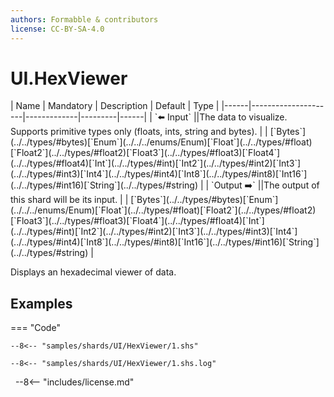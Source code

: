 ```yaml
---
authors: Formabble & contributors
license: CC-BY-SA-4.0
---
```



# UI.HexViewer

<div class="sh-parameters" markdown="1">
| Name | Mandatory | Description | Default | Type |
|------|---------------------|-------------|---------|------|
| `⬅️ Input` ||The data to visualize. Supports primitive types only (floats, ints, string and bytes). | | [`Bytes`](../../types/#bytes)[`Enum`](../../../enums/Enum)[`Float`](../../types/#float)[`Float2`](../../types/#float2)[`Float3`](../../types/#float3)[`Float4`](../../types/#float4)[`Int`](../../types/#int)[`Int2`](../../types/#int2)[`Int3`](../../types/#int3)[`Int4`](../../types/#int4)[`Int8`](../../types/#int8)[`Int16`](../../types/#int16)[`String`](../../types/#string) |
| `Output ➡️` ||The output of this shard will be its input. | | [`Bytes`](../../types/#bytes)[`Enum`](../../../enums/Enum)[`Float`](../../types/#float)[`Float2`](../../types/#float2)[`Float3`](../../types/#float3)[`Float4`](../../types/#float4)[`Int`](../../types/#int)[`Int2`](../../types/#int2)[`Int3`](../../types/#int3)[`Int4`](../../types/#int4)[`Int8`](../../types/#int8)[`Int16`](../../types/#int16)[`String`](../../types/#string) |

</div>

Displays an hexadecimal viewer of data.

## Examples

=== "Code"

  ```x86asm linenums="1"
  --8<-- "samples/shards/UI/HexViewer/1.shs"
  ```

  ```
  --8<-- "samples/shards/UI/HexViewer/1.shs.log"
  ```
&nbsp;
--8<-- "includes/license.md"

